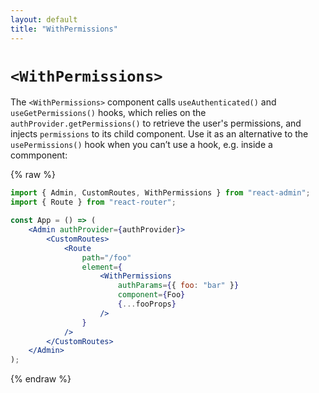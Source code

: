 ```yaml
---
layout: default
title: "WithPermissions"
---
```


# `<WithPermissions>`

The `<WithPermissions>` component calls `useAuthenticated()` and `useGetPermissions()` hooks, which relies on the `authProvider.getPermissions()` to retrieve the user's permissions, and injects `permissions` to its child component. Use it as an alternative to the `usePermissions()` hook when you can’t use a hook, e.g. inside a <Route element> commponent:

{% raw %}
```jsx
import { Admin, CustomRoutes, WithPermissions } from "react-admin";
import { Route } from "react-router";

const App = () => (
    <Admin authProvider={authProvider}>
        <CustomRoutes>
            <Route
                path="/foo"
                element={
                    <WithPermissions
                        authParams={{ foo: "bar" }}
                        component={Foo}
                        {...fooProps}
                    />
                }
            />
        </CustomRoutes>
    </Admin>
);
```
{% endraw %}

